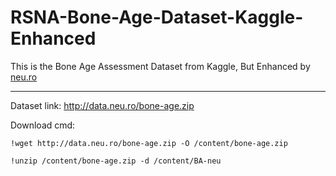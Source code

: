 # RSNA-Bone-Age-Dataset-Kaggle-Enhanced
This is the Bone Age Assessment Dataset from Kaggle, But Enhanced by [neu.ro](neu.ro)

---

Dataset link: http://data.neu.ro/bone-age.zip

Download cmd:

```
!wget http://data.neu.ro/bone-age.zip -O /content/bone-age.zip

!unzip /content/bone-age.zip -d /content/BA-neu
```
